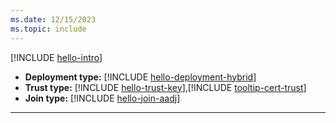 ```yaml
---
ms.date: 12/15/2023
ms.topic: include
---
```


[!INCLUDE [hello-intro](hello-intro.md)]
- **Deployment type:** [!INCLUDE [hello-deployment-hybrid](hello-deployment-hybrid.md)]
- **Trust type:** [!INCLUDE [hello-trust-key](hello-trust-key.md)],[!INCLUDE [tooltip-cert-trust](../deploy/includes/tooltip-cert-trust.md)]
- **Join type:** [!INCLUDE [hello-join-aadj](hello-join-aad.md)]
---